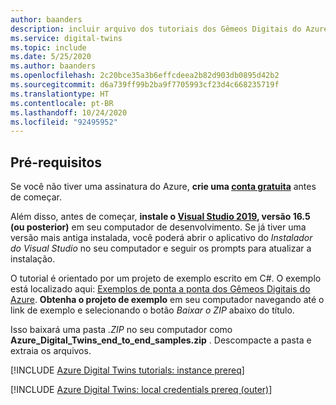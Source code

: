 ```yaml
---
author: baanders
description: incluir arquivo dos tutoriais dos Gêmeos Digitais do Azure – pré-requisitos para o projeto de exemplo
ms.service: digital-twins
ms.topic: include
ms.date: 5/25/2020
ms.author: baanders
ms.openlocfilehash: 2c20bce35a3b6effcdeea2b82d903db0895d42b2
ms.sourcegitcommit: d6a739ff99b2ba9f7705993cf23d4c668235719f
ms.translationtype: HT
ms.contentlocale: pt-BR
ms.lasthandoff: 10/24/2020
ms.locfileid: "92495952"
---
```

## <a name="prerequisites"></a>Pré-requisitos

Se você não tiver uma assinatura do Azure, **crie uma [conta gratuita](https://azure.microsoft.com/free/?WT.mc_id=A261C142F)** antes de começar.

Além disso, antes de começar, **instale o [Visual Studio 2019](https://visualstudio.microsoft.com/downloads/), versão 16.5 (ou posterior)** em seu computador de desenvolvimento. Se já tiver uma versão mais antiga instalada, você poderá abrir o aplicativo do *Instalador do Visual Studio* no seu computador e seguir os prompts para atualizar a instalação.

O tutorial é orientado por um projeto de exemplo escrito em C#. O exemplo está localizado aqui: [Exemplos de ponta a ponta dos Gêmeos Digitais do Azure](/samples/azure-samples/digital-twins-samples/digital-twins-samples). **Obtenha o projeto de exemplo** em seu computador navegando até o link de exemplo e selecionando o botão *Baixar o ZIP* abaixo do título.

Isso baixará uma pasta *.ZIP* no seu computador como **Azure_Digital_Twins_end_to_end_samples.zip** . Descompacte a pasta e extraia os arquivos.

[!INCLUDE [Azure Digital Twins tutorials: instance prereq](digital-twins-tutorial-prereq-instance.md)]

[!INCLUDE [Azure Digital Twins: local credentials prereq (outer)](digital-twins-local-credentials-outer.md)]
